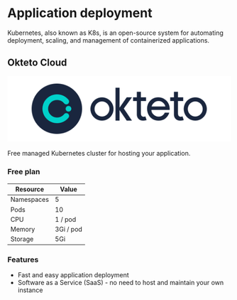# Application deployment

Kubernetes, also known as K8s, is an open-source system for automating deployment, scaling, and management of containerized applications.

## Okteto Cloud

![Okteto](assets/okteto.png)

Free managed Kubernetes cluster for hosting your application.

### Free plan

| Resource   | Value     |
|------------|-----------|
| Namespaces | 5         |
| Pods       | 10        |
| CPU        | 1 / pod   |
| Memory     | 3Gi / pod |
| Storage    | 5Gi       |

### Features

- Fast and easy application deployment
- Software as a Service (SaaS) - no need to host and maintain your own instance